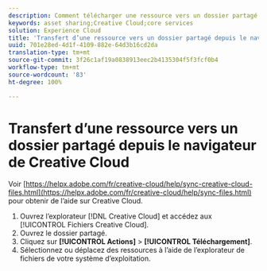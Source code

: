 ```yaml
---
description: Comment télécharger une ressource vers un dossier partagé du navigateur de Creative Cloud vers Experience Cloud.
keywords: asset sharing;Creative Cloud;core services
solution: Experience Cloud
title: 'Transfert d’une ressource vers un dossier partagé depuis le navigateur de Creative Cloud '
uuid: 701e28ed-4d1f-4109-882e-64d3b16cd2da
translation-type: tm+mt
source-git-commit: 3f26c1af19a0838913eec2b4135304f5f3fcf0b4
workflow-type: tm+mt
source-wordcount: '83'
ht-degree: 100%

---
```



# Transfert d’une ressource vers un dossier partagé depuis le navigateur de Creative Cloud

Voir [https://helpx.adobe.com/fr/creative-cloud/help/sync-creative-cloud-files.html](https://helpx.adobe.com/fr/creative-cloud/help/sync-files.html) pour obtenir de l’aide sur Creative Cloud.

1. Ouvrez l’explorateur [!DNL Creative Cloud] et accédez aux [!UICONTROL Fichiers Creative Cloud].
1. Ouvrez le dossier partagé.
1. Cliquez sur **[!UICONTROL Actions]** > **[!UICONTROL Téléchargement]**.
1. Sélectionnez ou déplacez des ressources à l’aide de l’explorateur de fichiers de votre système d’exploitation.
